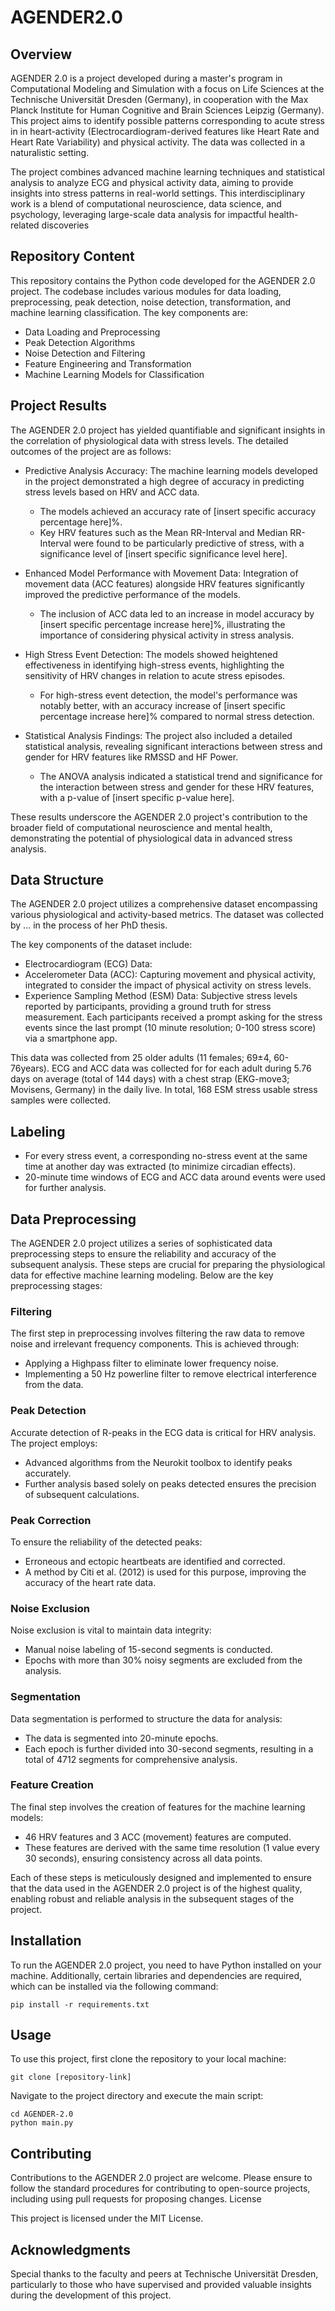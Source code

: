 # AGENDER2.0

## Overview

AGENDER 2.0 is a project developed during a master's program in Computational Modeling and Simulation with a focus on Life Sciences at the Technische Universität Dresden (Germany), in cooperation with the Max Planck Institute for Human Cognitive and Brain Sciences Leipzig (Germany). This project aims to identify possible patterns corresponding to acute stress in in heart-activity (Electrocardiogram-derived features like Heart Rate and Heart Rate Variability) and physical activity. The data was collected in a naturalistic setting. 

The project combines advanced machine learning techniques and statistical analysis to analyze ECG and physical activity data, aiming to provide insights into stress patterns in real-world settings. This interdisciplinary work is a blend of computational neuroscience, data science, and psychology, leveraging large-scale data analysis for impactful health-related discoveries

## Repository Content

This repository contains the Python code developed for the AGENDER 2.0 project. The codebase includes various modules for data loading, preprocessing, peak detection, noise detection, transformation, and machine learning classification. The key components are:

- Data Loading and Preprocessing
- Peak Detection Algorithms
- Noise Detection and Filtering
- Feature Engineering and Transformation
- Machine Learning Models for Classification

## Project Results
The AGENDER 2.0 project has yielded quantifiable and significant insights in the correlation of physiological data with stress levels. The detailed outcomes of the project are as follows:

- Predictive Analysis Accuracy: The machine learning models developed in the project demonstrated a high degree of accuracy in predicting stress levels based on HRV and ACC data.
  - The models achieved an accuracy rate of [insert specific accuracy percentage here]%.
  - Key HRV features such as the Mean RR-Interval and Median RR-Interval were found to be particularly predictive of stress, with a significance level of [insert specific significance level here].

- Enhanced Model Performance with Movement Data: Integration of movement data (ACC features) alongside HRV features significantly improved the predictive performance of the models.
  - The inclusion of ACC data led to an increase in model accuracy by [insert specific percentage increase here]%, illustrating the importance of considering physical activity in stress analysis.

- High Stress Event Detection: The models showed heightened effectiveness in identifying high-stress events, highlighting the sensitivity of HRV changes in relation to acute stress episodes.
  - For high-stress event detection, the model's performance was notably better, with an accuracy increase of [insert specific percentage increase here]% compared to normal stress detection.

- Statistical Analysis Findings: The project also included a detailed statistical analysis, revealing significant interactions between stress and gender for HRV features like RMSSD and HF Power.
  - The ANOVA analysis indicated a statistical trend and significance for the interaction between stress and gender for these HRV features, with a p-value of [insert specific p-value here].

These results underscore the AGENDER 2.0 project's contribution to the broader field of computational neuroscience and mental health, demonstrating the potential of physiological data in advanced stress analysis.


## Data Structure

The AGENDER 2.0 project utilizes a comprehensive dataset encompassing various physiological and activity-based metrics. The dataset was collected by ... in the process of her PhD thesis. 

The key components of the dataset include:
- Electrocardiogram (ECG) Data: 
- Accelerometer Data (ACC): Capturing movement and physical activity, integrated to consider the impact of physical activity on stress levels.
- Experience Sampling Method (ESM) Data: Subjective stress levels reported by participants, providing a ground truth for stress measurement. Each participants received a prompt asking for the stress events since the last prompt (10 minute resolution; 0-100 stress score) via a smartphone app. 

This data was  collected from 25 older adults (11 females; 69±4, 60-76years). ECG and ACC data was collected for for each adult during 5.76 days on average (total of 144 days) with a chest strap (EKG-move3; Movisens, Germany) in the daily live. In total, 168 ESM stress usable stress samples were collected. 


## Labeling

- For every stress event, a corresponding no-stress event at the same time at another day was extracted (to minimize circadian effects).
- 20-minute time windows of ECG and ACC data around events were used for further analysis.

## Data Preprocessing
The AGENDER 2.0 project utilizes a series of sophisticated data preprocessing steps to ensure the reliability and accuracy of the subsequent analysis. These steps are crucial for preparing the physiological data for effective machine learning modeling. Below are the key preprocessing stages:

### Filtering

The first step in preprocessing involves filtering the raw data to remove noise and irrelevant frequency components. This is achieved through:

- Applying a Highpass filter to eliminate lower frequency noise.
- Implementing a 50 Hz powerline filter to remove electrical interference from the data.

### Peak Detection

Accurate detection of R-peaks in the ECG data is critical for HRV analysis. The project employs:

- Advanced algorithms from the Neurokit toolbox to identify peaks accurately.
- Further analysis based solely on peaks detected ensures the precision of subsequent calculations.

### Peak Correction

To ensure the reliability of the detected peaks:

- Erroneous and ectopic heartbeats are identified and corrected.
- A method by Citi et al. (2012) is used for this purpose, improving the accuracy of the heart rate data.

### Noise Exclusion

Noise exclusion is vital to maintain data integrity:

- Manual noise labeling of 15-second segments is conducted.
- Epochs with more than 30% noisy segments are excluded from the analysis.

### Segmentation

Data segmentation is performed to structure the data for analysis:

- The data is segmented into 20-minute epochs.
- Each epoch is further divided into 30-second segments, resulting in a total of 4712 segments for comprehensive analysis.

### Feature Creation

The final step involves the creation of features for the machine learning models:

- 46 HRV features and 3 ACC (movement) features are computed.
- These features are derived with the same time resolution (1 value every 30 seconds), ensuring consistency across all data points.

Each of these steps is meticulously designed and implemented to ensure that the data used in the AGENDER 2.0 project is of the highest quality, enabling robust and reliable analysis in the subsequent stages of the project.


  
## Installation

To run the AGENDER 2.0 project, you need to have Python installed on your machine. Additionally, certain libraries and dependencies are required, which can be installed via the following command:

```
pip install -r requirements.txt
```

## Usage

To use this project, first clone the repository to your local machine:

```
git clone [repository-link]
```

Navigate to the project directory and execute the main script:

```
cd AGENDER-2.0
python main.py
```

## Contributing

Contributions to the AGENDER 2.0 project are welcome. Please ensure to follow the standard procedures for contributing to open-source projects, including using pull requests for proposing changes.
License

This project is licensed under the MIT License.


## Acknowledgments

Special thanks to the faculty and peers at Technische Universität Dresden, particularly to those who have supervised and provided valuable insights during the development of this project.
